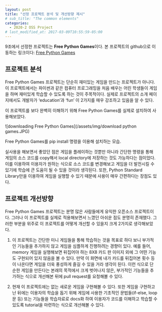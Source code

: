 ```yaml
---
layout: post
title: "선정 프로젝트 분석 및 개선방향 제시"
# sub_title: "The common elements"
categories:
  - 2020-2 OSS Project
# last_modified_at: 2017-03-09T10:55:59-05:00
---
```



9조에서 선정한 프로젝트는 **Free Python Games**이다.
본 프로젝트의 github으로 이동하는 링크이다: [Free Python Games](https://github.com/grantjenks/free-python-games)


## 프로젝트 분석

Free Python Games 프로젝트는 단순히 재미있는 게임을 만드는 프로젝트가 아니다. 
이 프로젝트에서는 파이썬과 같은 컴퓨터 프로그래밍을 처음 배우는 어린 학생들이 게임을 하며 재미있게 학습할 수 있도록 하는 것이 주목적이다.
실제로 프로젝트의 소개 페이지에서도 개발자가 ‘education’과 ‘fun’ 이 2가지를 매우 강조하고 있음을 알 수 있다.

이 프로젝트를 보다 완벽히 이해하기 위해 Free Python Games를 실제로 설치하여 사용해보았다. 


![downloading Free Python Games](/assets/img/download python games.JPG)
<p class="message">
  Free Python Games를 pip install 명령을 이용해 설치하는 모습.
</p>




실사용을 해보면서 좋았던 점은 게임을 플레이하는 것뿐만 아니라 간단한 명령을 통해 게임의 소스 코드를 copy해서 local directory에 저장하는 것도 가능하다는 점이었다. 
이를 이용하여 이용자가 원하는 식으로 소스 코드를 변경해보고 게임을 더 발전시킬 수 있기에 학습에 큰 도움이 될 수 있을 것이라 생각된다.
또한, Python Standard Library만을 이용하여 게임을 실행할 수 있기 때문에 사용이 매우 간편하다는 장점도 있다. 



## 프로젝트 개선방향

Free Python Games 프로젝트는 분명 많은 사람들에게 유익한 오픈소스 프로젝트이다. 그러나 이 프로젝트를 실제로 적용해보면서 느꼈던 아쉬운 점도 분명히 존재했다.
그러한 부분을 위주로 이 프로젝트를 어떻게 개선할 수 있을지 크게 2가지로 생각해보았다.

  1. 이 프로젝트는 간단한 미니 게임들을 통해 학습하는 것을 목표로 하다 보니 부가적인 기능들을 추가하지 않고 게임을 심플하게 진행하려는 경향이 있다. 예를 들어, memory 게임을 실행해보면 뒤집어야 하는 8X8 카드 판 이미지 외에 그 어떤 기능도 구현되어 있지 않음을 볼 수 있다. 만약 이 화면에 내가 카드를 뒤집어본 횟수 등이 나온다면 게임을 더욱 풍성하게 즐길 수 있을 거라 생각이 된다. 이런 식으로 단순한 게임을 만든다는 본래의 목적에서 크게 벗어나지 않은, 부가적인 기능들을 추가하는 식으로 개선해본 뒤에 pull request를 요청해볼 수 있다.
  
  2. 현재 이 프로젝트에는 없는 새로운 게임을 구현해볼 수 있다. 또한 게임을 구현하고 난 뒤에는 이용자의 학습을 돕기 위해 게임에 사용한 기초적인 문법들(if-else, loop문 등) 또는 기능들을 학습자료로 docs화 하여 이용자가 코드를 이해하고 학습할 수 있도록 tutorial을 마련하는 식으로 개선해볼 수 있다.
